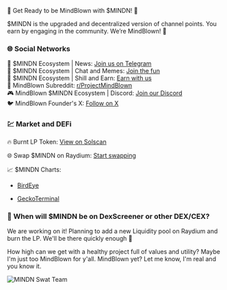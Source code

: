 🌟 Get Ready to be MindBlown with $MINDN! 🌟

$MINDN is the upgraded and decentralized version of channel points. You earn by engaging in the community. We’re MindBlown! 🚀

### 🌐 Social Networks

📢 $MINDN Ecosystem | News: [Join us on Telegram](https://t.me/MindBlownProject)  
💬 $MINDN Ecosystem | Chat and Memes: [Join the fun](https://t.me/MindBlowngraphicsmemes/1)  
💸 $MINDN Ecosystem | Shill and Earn: [Earn with us](https://t.me/MindBlownCommunity)  
📝 MindBlown Subreddit: [r/ProjectMindBlown](https://www.reddit.com/r/ProjectMindBlown/)  
🎮 MindBlown $MINDN Ecosystem | Discord: [Join our Discord](https://discord.gg/93XJtRQWkW)  
🐦 MindBlown Founder's X: [Follow on X](https://x.com/SeitanSurKick)

### 💹 Market and DEFi
🔥 Burnt LP Token: [View on Solscan](https://solscan.io/tx/3usMDeJyfFeKBrr6piNKwqMLUCBPqL14TQzeXPTEp5J3fqEWtT9gvxvhK6daES9pCFHHLgwncW4MHbyEabEPLkGZ)  

🌐 Swap $MINDN on Raydium: [Start swapping](https://raydium.io/swap/?inputMint=sol&outputMint=4bEMorkYYDojk98Pk2hRTScvh6HwKgvrikzEcP2dY545)

📈 $MINDN Charts:
- [BirdEye](https://birdeye.so/token/4bEMorkYYDojk98Pk2hRTScvh6HwKgvrikzEcP2dY545?chain=solana)

- [GeckoTerminal](https://www.geckoterminal.com/solana/pools/GXvnPwpJs22Q6YvUr6eA9EJV7Dt23RUH6m7jw9DW8o48)

### 🤔 When will $MINDN be on DexScreener or other DEX/CEX?

We are working on it! Planning to add a new Liquidity pool on Raydium and burn the LP.
We'll be there quickly enough 🚀

How high can we get with a healthy project full of values and utility? Maybe I'm just too MindBlown for y'all.
MindBlown yet? Let me know, I'm real and you know it.

![MINDN Swat Team](https://github.com/user-attachments/assets/7b04f5d0-324e-40ac-8b6c-26bfc30e8c01)
